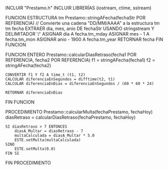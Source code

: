 INCLUIR "Prestamo.h"
INCLUIR LIBRERÍAS (iostream, ctime, sstream)

FUNCION ESTRUCTURA tm Prestamo::stringAFecha(fechaStr POR REFERENCIA)
    // Convierte una cadena "DD/MM/AAAA" a la estructura tm
    tm fecha
    EXTRAER dia, mes, anio DE fechaStr USANDO stringstream Y DELIMITADOR '/'
    ASIGNAR dia A fecha.tm_mday
    ASIGNAR mes - 1 A fecha.tm_mon
    ASIGNAR anio - 1900 A fecha.tm_year
    RETORNAR fecha
FIN FUNCION

FUNCION ENTERO Prestamo::calcularDiasRetraso(fecha1 POR REFERENCIA, fecha2 POR REFERENCIA)
    f1 = stringAFecha(fecha1)
    f2 = stringAFecha(fecha2)

    CONVERTIR f1 Y f2 A time_t (t1, t2)
    CALCULAR diferenciaEnSegundos = difftime(t2, t1)
    CALCULAR diferenciaEnDias = diferenciaEnSegundos / (60 * 60 * 24)
    
    RETORNAR diferenciaEnDias
FIN FUNCION

PROCEDIMIENTO Prestamo::calcularMulta(fechaPrestamo, fechaHoy)
    diasRetraso = calcularDiasRetraso(fechaPrestamo, fechaHoy)
    
    SI diasRetraso > 7 ENTONCES
        diasA_Multar = diasRetraso - 7
        multaCalculada = diasA_Multar * 5.0
        ESTE.setMulta(multaCalculada)
    SINO
        ESTE.setMulta(0.0)
    FIN SI
FIN PROCEDIMIENTO
